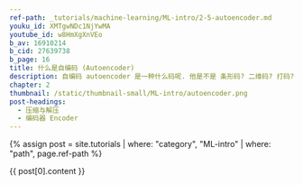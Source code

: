 ```yaml
---
ref-path: _tutorials/machine-learning/ML-intro/2-5-autoencoder.md
youku_id: XMTgwNDc1NjYwMA
youtube_id: w8HmXgXnVEo
b_av: 16910214
b_cid: 27639738
b_page: 16
title: 什么是自编码 (Autoencoder)
description: 自编码 autoencoder 是一种什么码呢. 他是不是 条形码? 二维码? 打码? 其中的一种呢? NONONONO. 和他们统统没有关系. 自编码是一种神经网络的形式.如果你一定要把他们扯上关系, 我想也只能这样解释啦.
chapter: 2
thumbnail: /static/thumbnail-small/ML-intro/autoencoder.png
post-headings:
  - 压缩与解压
  - 编码器 Encoder
---
```


{% assign post = site.tutorials | where: "category", "ML-intro" | where: "path", page.ref-path %}

{{ post[0].content }}
